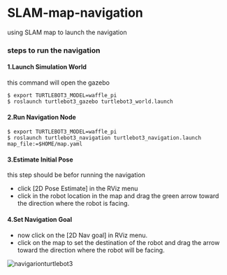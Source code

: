 # SLAM-map-navigation
using SLAM map to launch the navigation 

### steps to run the navigation 
#### 1.Launch Simulation World
this command will open the gazebo
```
$ export TURTLEBOT3_MODEL=waffle_pi
$ roslaunch turtlebot3_gazebo turtlebot3_world.launch
```
#### 2.Run Navigation Node

```
$ export TURTLEBOT3_MODEL=waffle_pi
$ roslaunch turtlebot3_navigation turtlebot3_navigation.launch map_file:=$HOME/map.yaml
```
#### 3.Estimate Initial Pose
this step should be befor running the navigation
- click [2D Pose Estimate] in the RViz menu
- click in the robot location in the map and drag the green arrow toward the direction where the robot is facing.
 
#### 4.Set Navigation Goal
- now click on the [2D Nav goal] in RViz menu.
- click on the map to set the destination of the robot and drag the arrow toward the direction where the robot will be facing. 

![navigarionturtlebot3](https://user-images.githubusercontent.com/85634104/124968092-e3818b00-e02d-11eb-8c02-a4cee3a1ce0c.png)

